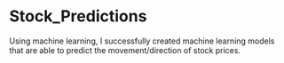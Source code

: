 # Stock_Predictions
Using machine learning, I successfully created machine learning models that are able to predict the movement/direction of stock prices. 
